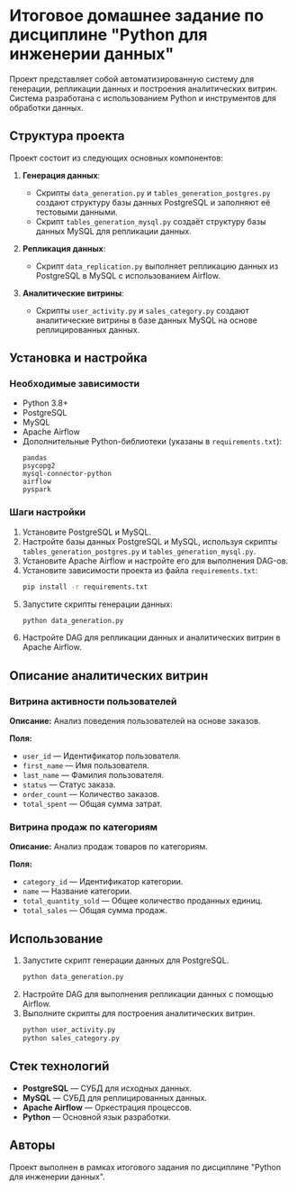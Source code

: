 # Итоговое домашнее задание по дисциплине "Python для инженерии данных"

Проект представляет собой автоматизированную систему для генерации, репликации данных и построения аналитических витрин. Система разработана с использованием Python и инструментов для обработки данных.

## Структура проекта

Проект состоит из следующих основных компонентов:

1. **Генерация данных**:
   - Скрипты `data_generation.py` и `tables_generation_postgres.py` создают структуру базы данных PostgreSQL и заполняют её тестовыми данными.
   - Скрипт `tables_generation_mysql.py` создаёт структуру базы данных MySQL для репликации данных.

2. **Репликация данных**:
   - Скрипт `data_replication.py` выполняет репликацию данных из PostgreSQL в MySQL с использованием Airflow.

3. **Аналитические витрины**:
   - Скрипты `user_activity.py` и `sales_category.py` создают аналитические витрины в базе данных MySQL на основе реплицированных данных.

## Установка и настройка

### Необходимые зависимости

- Python 3.8+
- PostgreSQL
- MySQL
- Apache Airflow
- Дополнительные Python-библиотеки (указаны в `requirements.txt`):
  ```
  pandas
  psycopg2
  mysql-connector-python
  airflow
  pyspark
  ```

### Шаги настройки

1. Установите PostgreSQL и MySQL.
2. Настройте базы данных PostgreSQL и MySQL, используя скрипты `tables_generation_postgres.py` и `tables_generation_mysql.py`.
3. Установите Apache Airflow и настройте его для выполнения DAG-ов.
4. Установите зависимости проекта из файла `requirements.txt`:
   ```bash
   pip install -r requirements.txt
   ```
5. Запустите скрипты генерации данных:
   ```bash
   python data_generation.py
   ```
6. Настройте DAG для репликации данных и аналитических витрин в Apache Airflow.

## Описание аналитических витрин

### Витрина активности пользователей

**Описание:**
Анализ поведения пользователей на основе заказов.

**Поля:**
- `user_id` — Идентификатор пользователя.
- `first_name` — Имя пользователя.
- `last_name` — Фамилия пользователя.
- `status` — Статус заказа.
- `order_count` — Количество заказов.
- `total_spent` — Общая сумма затрат.

### Витрина продаж по категориям

**Описание:**
Анализ продаж товаров по категориям.

**Поля:**
- `category_id` — Идентификатор категории.
- `name` — Название категории.
- `total_quantity_sold` — Общее количество проданных единиц.
- `total_sales` — Общая сумма продаж.

## Использование

1. Запустите скрипт генерации данных для PostgreSQL.
   ```bash
   python data_generation.py
   ```
2. Настройте DAG для выполнения репликации данных с помощью Airflow.
3. Выполните скрипты для построения аналитических витрин.
   ```bash
   python user_activity.py
   python sales_category.py
   ```

## Стек технологий

- **PostgreSQL** — СУБД для исходных данных.
- **MySQL** — СУБД для реплицированных данных.
- **Apache Airflow** — Оркестрация процессов.
- **Python** — Основной язык разработки.

## Авторы

Проект выполнен в рамках итогового задания по дисциплине "Python для инженерии данных".
